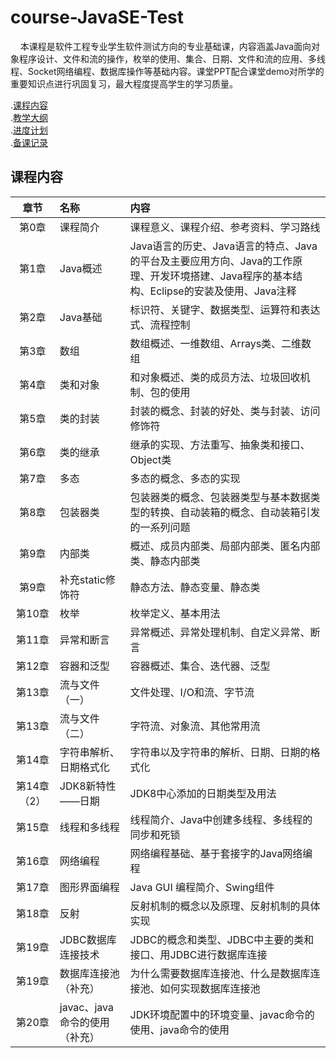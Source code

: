 # course-JavaSE-Test
&nbsp; &nbsp; 本课程是软件工程专业学生软件测试方向的专业基础课，内容涵盖Java面向对象程序设计、文件和流的操作，枚举的使用、集合、日期、文件和流的应用、多线程、Socket网络编程、数据库操作等基础内容。课堂PPT配合课堂demo对所学的重要知识点进行巩固复习，最大程度提高学生的学习质量。 


.[课程内容](https://github.com/edu2act/course-JavaSE-test/)</br>
.[教学大纲](https://github.com/edu2act/course-JavaSE-test/)</br>
.[进度计划](https://github.com/edu2act/course-JavaSE-test/)</br>
.[备课记录](https://github.com/edu2act/course-JavaSE-test/)</br>

## 课程内容
|章节|名称|内容|
|:---:|:---|:---|
|第0章|课程简介|课程意义、课程介绍、参考资料、学习路线|
|第1章|Java概述|Java语言的历史、Java语言的特点、Java的平台及主要应用方向、Java的工作原理、开发环境搭建、Java程序的基本结构、Eclipse的安装及使用、Java注释|
|第2章 |Java基础|标识符、关键字、数据类型、运算符和表达式、流程控制|
|第3章|数组|数组概述、一维数组、Arrays类、二维数组|
|第4章|类和对象|和对象概述、类的成员方法、垃圾回收机制、包的使用|
|第5章|类的封装|封装的概念、封装的好处、类与封装、访问修饰符|
|第6章|类的继承|继承的实现、方法重写、抽象类和接口、Object类|
|第7章|多态|多态的概念、多态的实现|
|第8章|包装器类|包装器类的概念、包装器类型与基本数据类型的转换、自动装箱的概念、自动装箱引发的一系列问题|
|第9章|内部类|概述、成员内部类、局部内部类、匿名内部类、静态内部类|
|第9章|补充static修饰符|静态方法、静态变量、静态类|
|第10章|枚举|枚举定义、基本用法|
|第11章|异常和断言|异常概述、异常处理机制、自定义异常、断言|
|第12章|容器和泛型|容器概述、集合、迭代器、泛型|
|第13章|流与文件（一）|文件处理、I/O和流、字节流|
|第13章|流与文件（二）|字符流、对象流、其他常用流|
|第14章|字符串解析、日期格式化|字符串以及字符串的解析、日期、日期的格式化|
|第14章（2）| JDK8新特性——日期|JDK8中心添加的日期类型及用法|
|第15章|线程和多线程|线程简介、Java中创建多线程、多线程的同步和死锁|
|第16章|网络编程|网络编程基础、基于套接字的Java网络编程|
|第17章|图形界面编程|Java GUI 编程简介、Swing组件|
|第18章|反射|反射机制的概念以及原理、反射机制的具体实现|
|第19章|JDBC数据库连接技术|JDBC的概念和类型、JDBC中主要的类和接口、用JDBC进行数据库连接|
|第19章|数据库连接池（补充）|为什么需要数据库连接池、什么是数据库连接池、如何实现数据库连接池|
|第20章|javac、java命令的使用（补充）|JDK环境配置中的环境变量、javac命令的使用、java命令的使用|
